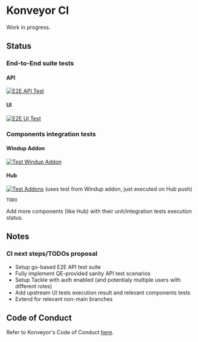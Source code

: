 # Konveyor CI

Work in progress.

## Status

### End-to-End suite tests

#### API
[![E2E API Test](https://github.com/konveyor/go-konveyor-tests/actions/workflows/e2e-api-test.yml/badge.svg?branch=main)](https://github.com/konveyor/go-konveyor-tests/actions/workflows/e2e-api-test.yml)


#### UI
[![E2E UI Test](https://github.com/konveyor/tackle-ui-tests/actions/workflows/k8s-cron.yml/badge.svg?branch=main)](https://github.com/konveyor/tackle-ui-tests/actions/workflows/k8s-cron.yml)

### Components integration tests

#### Windup Addon
[![Test Windup Addon](https://github.com/konveyor/tackle2-addon-windup/actions/workflows/test-windup.yml/badge.svg?branch=main)](https://github.com/konveyor/tackle2-addon-windup/actions/workflows/test-windup.yml)


#### Hub
[![Test Addons](https://github.com/konveyor/tackle2-hub/actions/workflows/test-addons.yml/badge.svg?branch=main)](https://github.com/konveyor/tackle2-hub/actions/workflows/test-addons.yml)
(uses test from Windup addon, just executed on Hub push)

```TODO```

Add more components (like Hub) with their unit/integration tests execution status.

## Notes

### CI next steps/TODOs proposal

- Setup go-based E2E API test suite
- Fully implement QE-provided sanity API test scenarios
- Setup Tackle with auth enabled (and potentialy multiple users with different roles)
- Add upstream UI tests execution result and relevant components tests
- Extend for relevant non-main branches

## Code of Conduct
Refer to Konveyor's Code of Conduct [here](https://github.com/konveyor/community/blob/main/CODE_OF_CONDUCT.md).
